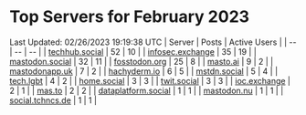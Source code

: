 # Top Servers for February 2023
Last Updated: 02/26/2023 19:19:38 UTC
| Server | Posts | Active Users |
| -- | -- | -- |
| [techhub.social](https://techhub.social/tags/PowerShell) | 52 | 10 |
| [infosec.exchange](https://infosec.exchange/tags/PowerShell) | 35 | 19 |
| [mastodon.social](https://mastodon.social/tags/PowerShell) | 32 | 11 |
| [fosstodon.org](https://fosstodon.org/tags/PowerShell) | 25 | 8 |
| [masto.ai](https://masto.ai/tags/PowerShell) | 9 | 2 |
| [mastodonapp.uk](https://mastodonapp.uk/tags/PowerShell) | 7 | 2 |
| [hachyderm.io](https://hachyderm.io/tags/PowerShell) | 6 | 5 |
| [mstdn.social](https://mstdn.social/tags/PowerShell) | 5 | 4 |
| [tech.lgbt](https://tech.lgbt/tags/PowerShell) | 4 | 2 |
| [home.social](https://home.social/tags/PowerShell) | 3 | 3 |
| [twit.social](https://twit.social/tags/PowerShell) | 3 | 3 |
| [ioc.exchange](https://ioc.exchange/tags/PowerShell) | 2 | 1 |
| [mas.to](https://mas.to/tags/PowerShell) | 2 | 2 |
| [dataplatform.social](https://dataplatform.social/tags/PowerShell) | 1 | 1 |
| [mastodon.nu](https://mastodon.nu/tags/PowerShell) | 1 | 1 |
| [social.tchncs.de](https://social.tchncs.de/tags/PowerShell) | 1 | 1 |
